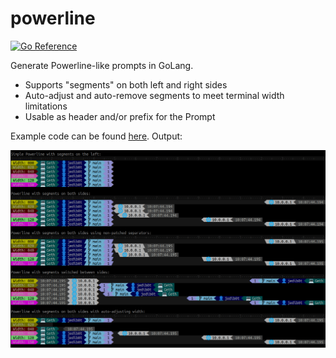 # powerline

[![Go Reference](https://pkg.go.dev/badge/github.com/jedib0t/go-prompter/powerline.svg)](https://pkg.go.dev/github.com/jedib0t/go-prompter/powerline)

Generate Powerline-like prompts in GoLang.

* Supports "segments" on both left and right sides
* Auto-adjust and auto-remove segments to meet terminal width limitations
* Usable as header and/or prefix for the Prompt

Example code can be found [here](/examples/powerline). Output:

<img src="../examples/powerline/output.png" alt="Example Output" />